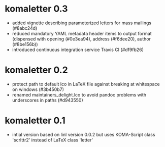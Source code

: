 # komaletter 0.3
  * added vignette describing parameterized letters for mass mailings (#8abc24d)
  * reduced mandatory YAML metadata header items to output format (dispensed with opening (#0e3ea94), address (#f6dee20), author (#8be156b))
  * introduced continuous integration service Travis CI (#df9fb26)

# komaletter 0.2
  * protect path to default lco in LaTeX file against breaking at whitespace on windows (#3b450b7)
  * renamed maintainers_delight.lco to avoid pandoc problems with underscores in paths (#d943550)

# komaletter 0.1
  * intial version based on linl version 0.0.2 but uses KOMA-Script class 'scrlttr2' instead of LaTeX class 'letter'
